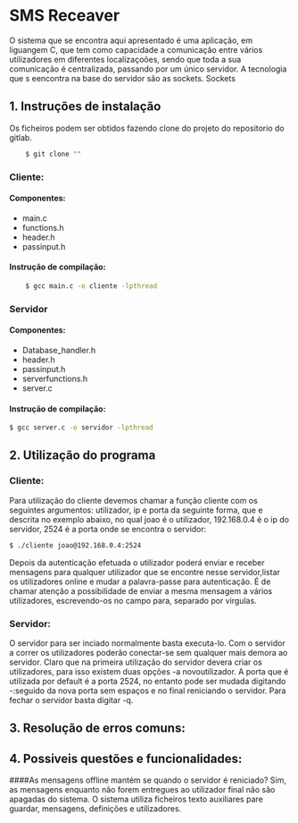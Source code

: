 
# SMS Receaver

O sistema que se encontra aqui apresentado é uma aplicação, em liguangem C, que tem como capacidade a comunicação entre vários utilizadores em diferentes localizaçoões, sendo que toda a sua comunicação é centralizada, passando por um único servidor. A tecnologia que s eencontra na base do servidor são as sockets. Sockets  

## 1. Instruções de instalação
Os ficheiros podem ser obtidos fazendo clone do projeto do repositorio do gitlab.
```sh
	$ git clone ""
```
### Cliente: 
#### Componentes:
* main.c
* functions.h
* header.h
* passinput.h

#### Instrução de compilação:
```sh
	$ gcc main.c -o cliente -lpthread
```
### Servidor
#### Componentes:
* Database_handler.h
* header.h
* passinput.h
* serverfunctions.h
* server.c

#### Instrução de compilação:
```sh
$ gcc server.c -o servidor -lpthread
```

## 2. Utilização do programa

### Cliente:
Para utilização do cliente devemos chamar a função cliente com os seguintes argumentos: utilizador, ip e porta da seguinte forma, que e descrita no exemplo abaixo, no qual joao é o utilizador, 192.168.0.4 é o ip do servidor, 2524 é a porta onde se encontra o servidor:
```sh
$ ./cliente joao@192.168.0.4:2524
```
Depois da autenticação efetuada o utilizador poderá enviar e receber mensagens para qualquer utilizador que se encontre nesse servidor,listar os utilizadores online e mudar a palavra-passe para autenticação. É de chamar atenção a possibilidade de enviar a mesma mensagem a vários utilizadores, escrevendo-os no campo para, separado por virgulas.

### Servidor:
O servidor para ser inciado normalmente basta executa-lo.
Com o servidor a correr os utilizadores poderão conectar-se sem qualquer mais demora ao servidor. Claro que na primeira utilização do servidor devera criar os utilizadores, para isso existem duas opções -a novoutilizador. 
A porta que é utilizada por default é a porta 2524, no entanto pode ser mudada digitando -:seguido da nova porta sem espaços e no final reniciando o servidor.
Para fechar o servidor basta digitar -q.		

## 3. Resolução de erros comuns:



## 4. Possiveis questões e funcionalidades:
####As mensagens offline mantém se quando o servidor é reniciado?
Sim, as mensagens enquanto não forem entregues ao utilizador final não são apagadas do sistema. O sistema utiliza ficheiros texto auxiliares pare guardar, mensagens, definições e utilizadores.

 